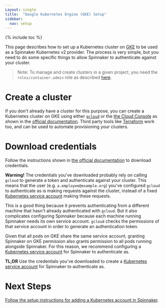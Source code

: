 ```yaml
---
Layout: single
title:  "Google Kubernetes Engine (GKE) Setup"
sidebar:
  nav: setup
---
```


{% include toc %}

This page describes how to set up a Kubernetes cluster on
[GKE](https://cloud.google.com/kubernetes-engine/) to be used as a Spinnaker
Kubernetes v2 provider. The process is very simple, but you need to do some
specific things to allow Spinnaker to authenticate against your cluster.

> Note: To manage and create clusters in a given project, you need the
> `roles/container.admin` role as described
> [here](https://cloud.google.com/kubernetes-engine/docs/how-to/iam#predefined).

# Create a cluster

If you don't already have a cluster for this purpose, you can create a
Kubernetes cluster on GKE using either
[`gcloud`](https://cloud.google.com/sdk/gcloud/) or the [the Cloud
Console](https://console.cloud.google.com/) as shown in the [official
documentation](https://cloud.google.com/kubernetes-engine/docs/how-to/creating-a-cluster#creating_a_cluster).
Third party tools like
[Terraform](https://www.terraform.io/docs/providers/google/r/container_cluster.html)
work too, and can be used to automate provisioning your clusters.

# Download credentials

Follow the instructions shown in [the official
documentation](https://cloud.google.com/kubernetes-engine/docs/how-to/cluster-access-for-kubectl#generate_kubeconfig_entry)
to download credentials.

__Warning!__ The credentials you've downloaded probably rely on calling
`gcloud` to generate a token and authenticate against your cluster. This means
that the user (e.g. `a.employee@example.org`) you've configured `gcloud` to
authenticate as is making requests against the cluster, instead of a fixed
[Kubernetes service
account](https://kubernetes.io/docs/reference/access-authn-authz/service-accounts-admin/)
making these requests.

This is a good thing because it prevents authenticating from a different
machine that hasn't already authenticated with `gcloud`. But it also
complicates configuring Spinnaker because each machine running Spinnaker needs
its own service account. `gcloud` checks the permissions of that service
account in order to generate an authentication token.

Given that all pods on GKE share the same service account, granting Spinnaker
on GKE permission also grants permission to all pods running alongside
Spinnaker. For this reason, we recommend configuring a [Kubernetes service
account](/setup/install/providers/kubernetes-v2/#optional-create-a-kubernetes-service-account)
for Spinnaker to authenticate as.

__TL;DR__ Use the credentials you've downloaded to create a [Kubernetes service
account](/setup/install/providers/kubernetes-v2/#optional-create-a-kubernetes-service-account)
for Spinnaker to authenticate as.

# Next Steps

[Follow the setup instructions for adding a Kubernetes account in
Spinnaker](/setup/install/providers/kubernetes-v2/#adding-an-account).
